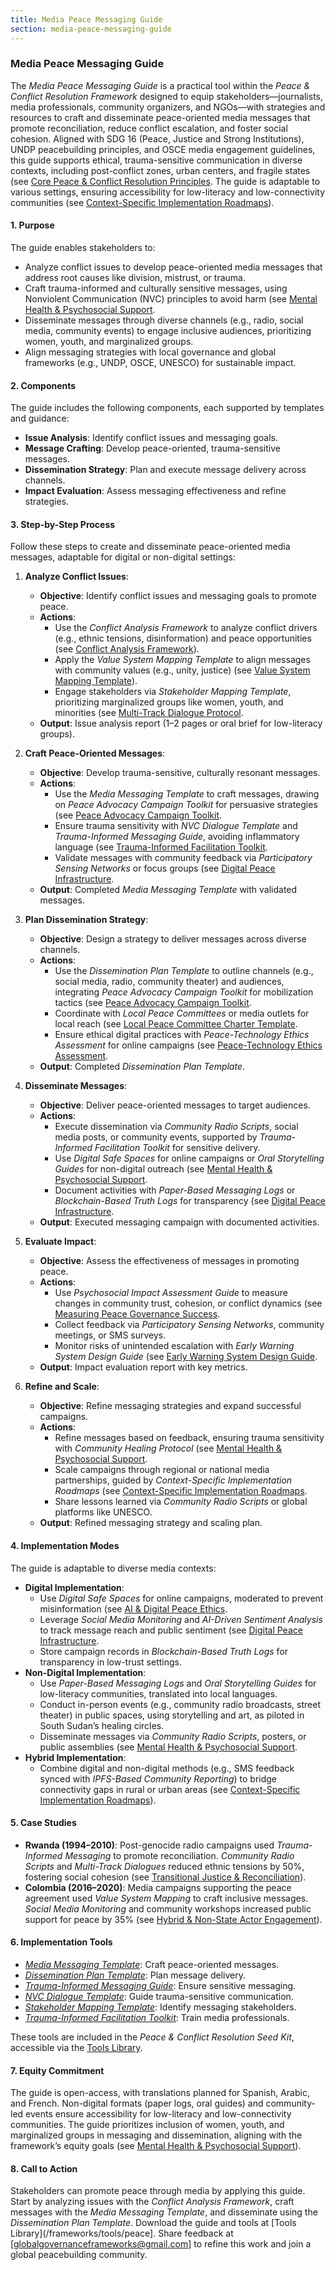 ```yaml
---
title: Media Peace Messaging Guide
section: media-peace-messaging-guide
---
```


### Media Peace Messaging Guide

The *Media Peace Messaging Guide* is a practical tool within the *Peace & Conflict Resolution Framework* designed to equip stakeholders—journalists, media professionals, community organizers, and NGOs—with strategies and resources to craft and disseminate peace-oriented media messages that promote reconciliation, reduce conflict escalation, and foster social cohesion. Aligned with SDG 16 (Peace, Justice and Strong Institutions), UNDP peacebuilding principles, and OSCE media engagement guidelines, this guide supports ethical, trauma-sensitive communication in diverse contexts, including post-conflict zones, urban centers, and fragile states (see [Core Peace & Conflict Resolution Principles](/frameworks/docs/implementation/peace#core-principles]). The guide is adaptable to various settings, ensuring accessibility for low-literacy and low-connectivity communities (see [Context-Specific Implementation Roadmaps](/frameworks/docs/implementation/peace#context-specific-roadmaps)).

#### 1. Purpose
The guide enables stakeholders to:
- Analyze conflict issues to develop peace-oriented media messages that address root causes like division, mistrust, or trauma.
- Craft trauma-informed and culturally sensitive messages, using Nonviolent Communication (NVC) principles to avoid harm (see [Mental Health & Psychosocial Support](/frameworks/docs/implementation/peace#mental-health]).
- Disseminate messages through diverse channels (e.g., radio, social media, community events) to engage inclusive audiences, prioritizing women, youth, and marginalized groups.
- Align messaging strategies with local governance and global frameworks (e.g., UNDP, OSCE, UNESCO) for sustainable impact.

#### 2. Components
The guide includes the following components, each supported by templates and guidance:
- **Issue Analysis**: Identify conflict issues and messaging goals.
- **Message Crafting**: Develop peace-oriented, trauma-sensitive messages.
- **Dissemination Strategy**: Plan and execute message delivery across channels.
- **Impact Evaluation**: Assess messaging effectiveness and refine strategies.

#### 3. Step-by-Step Process
Follow these steps to create and disseminate peace-oriented media messages, adaptable for digital or non-digital settings:

1. **Analyze Conflict Issues**:
   - **Objective**: Identify conflict issues and messaging goals to promote peace.
   - **Actions**:
     - Use the *Conflict Analysis Framework* to analyze conflict drivers (e.g., ethnic tensions, disinformation) and peace opportunities (see [Conflict Analysis Framework](/frameworks/docs/implementation/peace#conflict-analysis-framework)).
     - Apply the *Value System Mapping Template* to align messages with community values (e.g., unity, justice) (see [Value System Mapping Template](/frameworks/docs/implementation/peace#value-system-mapping-template)).
     - Engage stakeholders via *Stakeholder Mapping Template*, prioritizing marginalized groups like women, youth, and minorities (see [Multi-Track Dialogue Protocol](/frameworks/docs/implementation/peace#multi-track-dialogue-protocol]).
   - **Output**: Issue analysis report (1–2 pages or oral brief for low-literacy groups).

2. **Craft Peace-Oriented Messages**:
   - **Objective**: Develop trauma-sensitive, culturally resonant messages.
   - **Actions**:
     - Use the *Media Messaging Template* to craft messages, drawing on *Peace Advocacy Campaign Toolkit* for persuasive strategies (see [Peace Advocacy Campaign Toolkit](/frameworks/docs/implementation/peace#peace-advocacy-campaign-toolkit]).
     - Ensure trauma sensitivity with *NVC Dialogue Template* and *Trauma-Informed Messaging Guide*, avoiding inflammatory language (see [Trauma-Informed Facilitation Toolkit](/frameworks/docs/implementation/peace#trauma-informed-toolkit]).
     - Validate messages with community feedback via *Participatory Sensing Networks* or focus groups (see [Digital Peace Infrastructure](/frameworks/docs/implementation/peace#digital-infrastructure]).
   - **Output**: Completed *Media Messaging Template* with validated messages.

3. **Plan Dissemination Strategy**:
   - **Objective**: Design a strategy to deliver messages across diverse channels.
   - **Actions**:
     - Use the *Dissemination Plan Template* to outline channels (e.g., social media, radio, community theater) and audiences, integrating *Peace Advocacy Campaign Toolkit* for mobilization tactics (see [Peace Advocacy Campaign Toolkit](/frameworks/docs/implementation/peace#peace-advocacy-campaign-toolkit]).
     - Coordinate with *Local Peace Committees* or media outlets for local reach (see [Local Peace Committee Charter Template](/frameworks/docs/implementation/peace#local-peace-committee-charter-template]).
     - Ensure ethical digital practices with *Peace-Technology Ethics Assessment* for online campaigns (see [Peace-Technology Ethics Assessment](/frameworks/docs/implementation/peace#peace-technology-ethics-assessment]).
   - **Output**: Completed *Dissemination Plan Template*.

4. **Disseminate Messages**:
   - **Objective**: Deliver peace-oriented messages to target audiences.
   - **Actions**:
     - Execute dissemination via *Community Radio Scripts*, social media posts, or community events, supported by *Trauma-Informed Facilitation Toolkit* for sensitive delivery.
     - Use *Digital Safe Spaces* for online campaigns or *Oral Storytelling Guides* for non-digital outreach (see [Mental Health & Psychosocial Support](/frameworks/docs/implementation/peace#mental-health]).
     - Document activities with *Paper-Based Messaging Logs* or *Blockchain-Based Truth Logs* for transparency (see [Digital Peace Infrastructure](/frameworks/docs/implementation/peace#digital-infrastructure]).
   - **Output**: Executed messaging campaign with documented activities.

5. **Evaluate Impact**:
   - **Objective**: Assess the effectiveness of messages in promoting peace.
   - **Actions**:
     - Use *Psychosocial Impact Assessment Guide* to measure changes in community trust, cohesion, or conflict dynamics (see [Measuring Peace Governance Success](/frameworks/docs/implementation/peace#measuring-success]).
     - Collect feedback via *Participatory Sensing Networks*, community meetings, or SMS surveys.
     - Monitor risks of unintended escalation with *Early Warning System Design Guide* (see [Early Warning System Design Guide](/frameworks/docs/implementation/peace#early-warning-system-design-guide]).
   - **Output**: Impact evaluation report with key metrics.

6. **Refine and Scale**:
   - **Objective**: Refine messaging strategies and expand successful campaigns.
   - **Actions**:
     - Refine messages based on feedback, ensuring trauma sensitivity with *Community Healing Protocol* (see [Mental Health & Psychosocial Support](/frameworks/docs/implementation/peace#mental-health]).
     - Scale campaigns through regional or national media partnerships, guided by *Context-Specific Implementation Roadmaps* (see [Context-Specific Implementation Roadmaps](/frameworks/docs/implementation/peace#context-specific-roadmaps]).
     - Share lessons learned via *Community Radio Scripts* or global platforms like UNESCO.
   - **Output**: Refined messaging strategy and scaling plan.

#### 4. Implementation Modes
The guide is adaptable to diverse media contexts:
- **Digital Implementation**:
  - Use *Digital Safe Spaces* for online campaigns, moderated to prevent misinformation (see [AI & Digital Peace Ethics](/frameworks/docs/implementation/peace#ai-ethics]).
  - Leverage *Social Media Monitoring* and *AI-Driven Sentiment Analysis* to track message reach and public sentiment (see [Digital Peace Infrastructure](/frameworks/docs/implementation/peace#digital-infrastructure]).
  - Store campaign records in *Blockchain-Based Truth Logs* for transparency in low-trust settings.
- **Non-Digital Implementation**:
  - Use *Paper-Based Messaging Logs* and *Oral Storytelling Guides* for low-literacy communities, translated into local languages.
  - Conduct in-person events (e.g., community radio broadcasts, street theater) in public spaces, using storytelling and art, as piloted in South Sudan’s healing circles.
  - Disseminate messages via *Community Radio Scripts*, posters, or public assemblies (see [Mental Health & Psychosocial Support](/frameworks/docs/implementation/peace#mental-health]).
- **Hybrid Implementation**:
  - Combine digital and non-digital methods (e.g., SMS feedback synced with *IPFS-Based Community Reporting*) to bridge connectivity gaps in rural or urban areas (see [Context-Specific Implementation Roadmaps](/frameworks/docs/implementation/peace#context-specific-roadmaps)).

#### 5. Case Studies
- **Rwanda (1994–2010)**: Post-genocide radio campaigns used *Trauma-Informed Messaging* to promote reconciliation. *Community Radio Scripts* and *Multi-Track Dialogues* reduced ethnic tensions by 50%, fostering social cohesion (see [Transitional Justice & Reconciliation](/frameworks/docs/implementation/peace#transitional-justice)).
- **Colombia (2016–2020)**: Media campaigns supporting the peace agreement used *Value System Mapping* to craft inclusive messages. *Social Media Monitoring* and community workshops increased public support for peace by 35% (see [Hybrid & Non-State Actor Engagement](/frameworks/docs/implementation/peace#non-state-actors)).

#### 6. Implementation Tools
- *[Media Messaging Template](/frameworks/tools/peace/media-messaging-template-en.pdf)*: Craft peace-oriented messages.
- *[Dissemination Plan Template](/frameworks/tools/peace/dissemination-plan-template-en.pdf)*: Plan message delivery.
- *[Trauma-Informed Messaging Guide](/frameworks/tools/peace/trauma-informed-messaging-guide-en.pdf)*: Ensure sensitive messaging.
- *[NVC Dialogue Template](/frameworks/tools/peace/nvc-dialogue-template-en.pdf)*: Guide trauma-sensitive communication.
- *[Stakeholder Mapping Template](/frameworks/tools/peace/stakeholder-mapping-template-en.pdf)*: Identify messaging stakeholders.
- *[Trauma-Informed Facilitation Toolkit](/frameworks/tools/peace/trauma-informed-toolkit-en.pdf)*: Train media professionals.

These tools are included in the *Peace & Conflict Resolution Seed Kit*, accessible via the [Tools Library](/frameworks/tools/peace).

#### 7. Equity Commitment
The guide is open-access, with translations planned for Spanish, Arabic, and French. Non-digital formats (paper logs, oral guides) and community-led events ensure accessibility for low-literacy and low-connectivity communities. The guide prioritizes inclusion of women, youth, and marginalized groups in messaging and dissemination, aligning with the framework’s equity goals (see [Mental Health & Psychosocial Support](/frameworks/docs/implementation/peace#mental-health)).

#### 8. Call to Action
Stakeholders can promote peace through media by applying this guide. Start by analyzing issues with the *Conflict Analysis Framework*, craft messages with the *Media Messaging Template*, and disseminate using the *Dissemination Plan Template*. Download the guide and tools at [Tools Library](/frameworks/tools/peace]. Share feedback at [globalgovernanceframeworks@gmail.com] to refine this work and join a global peacebuilding community.